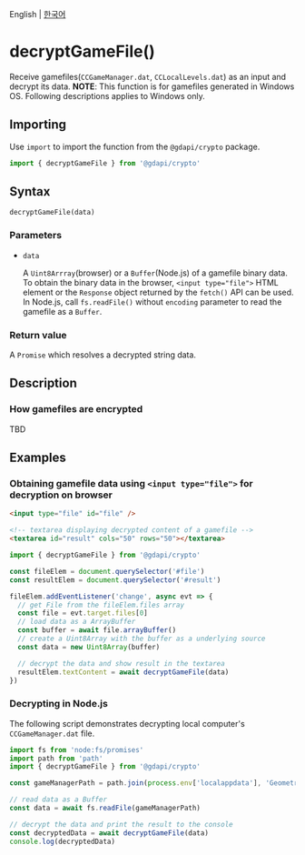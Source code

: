 English | [한국어](../ko/decryptGameFile.md)

# decryptGameFile()

Receive gamefiles(`CCGameManager.dat`, `CCLocalLevels.dat`) as an input and decrypt its data. __NOTE__: This function is for gamefiles generated in Windows OS. Following descriptions applies to Windows only.

## Importing

Use `import` to import the function from the `@gdapi/crypto` package.
```js
import { decryptGameFile } from '@gdapi/crypto'
```

## Syntax

```
decryptGameFile(data)
```

### Parameters

- `data`

  A `Uint8Arrray`(browser) or a `Buffer`(Node.js) of a gamefile binary data. To obtain the binary data in the browser, `<input type="file">` HTML element or the `Response` object returned by the `fetch()` API can be used. In Node.js, call `fs.readFile()` without `encoding` parameter to read the gamefile as a `Buffer`.

### Return value

A `Promise` which resolves a decrypted string data.

## Description

### How gamefiles are encrypted

TBD

## Examples
### Obtaining gamefile data using `<input type="file">` for decryption on browser

```html
<input type="file" id="file" />

<!-- textarea displaying decrypted content of a gamefile -->
<textarea id="result" cols="50" rows="50"></textarea>
```

```js
import { decryptGameFile } from '@gdapi/crypto'

const fileElem = document.querySelector('#file')
const resultElem = document.querySelector('#result')

fileElem.addEventListener('change', async evt => {
  // get File from the fileElem.files array
  const file = evt.target.files[0]
  // load data as a ArrayBuffer
  const buffer = await file.arrayBuffer()
  // create a Uint8Array with the buffer as a underlying source
  const data = new Uint8Array(buffer)

  // decrypt the data and show result in the textarea
  resultElem.textContent = await decryptGameFile(data)
})
```

### Decrypting in Node.js
The following script demonstrates decrypting local computer's `CCGameManager.dat` file.

```js
import fs from 'node:fs/promises'
import path from 'path'
import { decryptGameFile } from '@gdapi/crypto'

const gameManagerPath = path.join(process.env['localappdata'], 'GeometryDash', 'CCGameManager.dat')

// read data as a Buffer
const data = await fs.readFile(gameManagerPath)

// decrypt the data and print the result to the console
const decryptedData = await decryptGameFile(data)
console.log(decryptedData)
```







